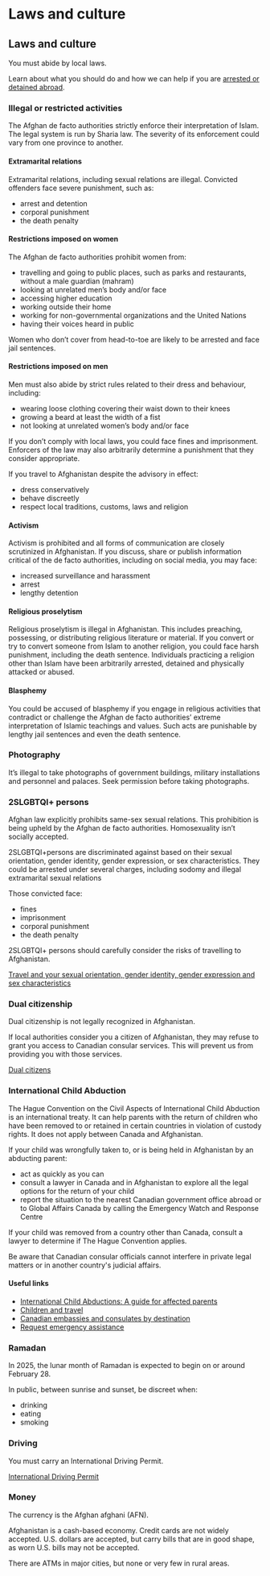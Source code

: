 # Laws and culture

## Laws and culture

You must abide by local laws.

Learn about what you should do and how we can help if you are [arrested or detained abroad](http://travel.gc.ca/assistance/emergency-info/arrest-detention).

### Illegal or restricted activities

The Afghan de facto authorities strictly enforce their interpretation of Islam. The legal system is run by Sharia law. The severity of its enforcement could vary from one province to another.

#### Extramarital relations

Extramarital relations, including sexual relations are illegal. Convicted offenders face severe punishment, such as:

* arrest and detention
* corporal punishment
* the death penalty

#### Restrictions imposed on women

The Afghan de facto authorities prohibit women from:

* travelling and going to public places, such as parks and restaurants, without a male guardian (mahram)
* looking at unrelated men’s body and/or face
* accessing higher education
* working outside their home
* working for non-governmental organizations and the United Nations
* having their voices heard in public

Women who don’t cover from head-to-toe are likely to be arrested and face jail sentences.

#### Restrictions imposed on men

Men must also abide by strict rules related to their dress and behaviour, including:

* wearing loose clothing covering their waist down to their knees
* growing a beard at least the width of a fist
* not looking at unrelated women’s body and/or face

If you don’t comply with local laws, you could face fines and imprisonment. Enforcers of the law may also arbitrarily determine a punishment that they consider appropriate.

If you travel to Afghanistan despite the advisory in effect:

* dress conservatively
* behave discreetly
* respect local traditions, customs, laws and religion

#### Activism

Activism is prohibited and all forms of communication are closely scrutinized in Afghanistan. If you discuss, share or publish information critical of the de facto authorities, including on social media, you may face:

* increased surveillance and harassment
* arrest
* lengthy detention

#### Religious proselytism

Religious proselytism is illegal in Afghanistan. This includes preaching, possessing, or distributing religious literature or material. If you convert or try to convert someone from Islam to another religion, you could face harsh punishment, including the death sentence. Individuals practicing a religion other than Islam have been arbitrarily arrested, detained and physically attacked or abused.

#### Blasphemy

You could be accused of blasphemy if you engage in religious activities that contradict or challenge the Afghan de facto authorities’ extreme interpretation of Islamic teachings and values. Such acts are punishable by lengthy jail sentences and even the death sentence.

### Photography

It’s illegal to take photographs of government buildings, military installations and personnel and palaces. Seek permission before taking photographs.

### 2SLGBTQI+ persons

Afghan law explicitly prohibits same-sex sexual relations. This prohibition is being upheld by the Afghan de facto authorities. Homosexuality isn’t socially accepted.

2SLGBTQI+persons are discriminated against based on their sexual orientation, gender identity, gender expression, or sex characteristics. They could be arrested under several charges, including sodomy and illegal extramarital sexual relations

Those convicted face:

* fines
* imprisonment
* corporal punishment
* the death penalty

2SLGBTQI+ persons should carefully consider the risks of travelling to Afghanistan.

[Travel and your sexual orientation, gender identity, gender expression and sex characteristics](https://travel.gc.ca/travelling/health-safety/lgbt-travel)

### 

### Dual citizenship

Dual citizenship is not legally recognized in Afghanistan.

If local authorities consider you a citizen of Afghanistan, they may refuse to grant you access to Canadian consular services. This will prevent us from providing you with those services.

[Dual citizens](https://travel.gc.ca/travelling/documents/dual-citizenship)

### International Child Abduction

The Hague Convention on the Civil Aspects of International Child Abduction is an international treaty. It can help parents with the return of children who have been removed to or retained in certain countries in violation of custody rights. It does not apply between Canada and Afghanistan.

If your child was wrongfully taken to, or is being held in Afghanistan by an abducting parent:

* act as quickly as you can
* consult a lawyer in Canada and in Afghanistan to explore all the legal options for the return of your child
* report the situation to the nearest Canadian government office abroad or to Global Affairs Canada by calling the Emergency Watch and Response Centre

If your child was removed from a country other than Canada, consult a lawyer to determine if The Hague Convention applies.

Be aware that Canadian consular officials cannot interfere in private legal matters or in another country's judicial affairs.

#### Useful links

* [International Child Abductions: A guide for affected parents](https://travel.gc.ca/travelling/publications/international-child-abductions)
* [Children and travel](https://travel.gc.ca/travelling/children)
* [Canadian embassies and consulates by destination](https://travel.gc.ca/assistance/embassies-consulates)
* [Request emergency assistance](https://travel.gc.ca/assistance/emergency-assistance)

### Ramadan

In 2025, the lunar month of Ramadan is expected to begin on or around February 28.

In public, between sunrise and sunset, be discreet when:

* drinking
* eating
* smoking

### Driving

You must carry an International Driving Permit.

[International Driving Permit](https://travel.gc.ca/travelling/documents/international-driving-permit)

### Money

The currency is the Afghan afghani (AFN).

Afghanistan is a cash-based economy. Credit cards are not widely accepted. U.S. dollars are accepted, but carry bills that are in good shape, as worn U.S. bills may not be accepted.

There are ATMs in major cities, but none or very few in rural areas.